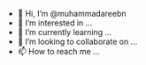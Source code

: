 - 👋 Hi, I’m @muhammadareebn
- 👀 I’m interested in ...
- 🌱 I’m currently learning ...
- 💞️ I’m looking to collaborate on ...
- 📫 How to reach me ...

<!---
muhammadareebn/muhammadareebn is a ✨ special ✨ repository because its `README.md` (this file) appears on your GitHub profile.
You can click the Preview link to take a look at your changes.
--->
